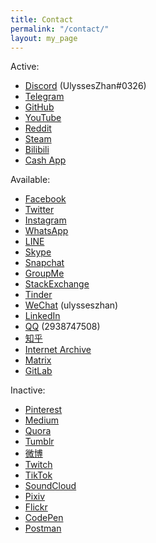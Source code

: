 ```yaml
---
title: Contact
permalink: "/contact/"
layout: my_page
---
```


Active:

* [Discord](https://discordapp.com/users/586808226058862623) (UlyssesZhan#0326)
* [Telegram](https://t.me/UlyssesZhan)
* [GitHub](https://github.com/UlyssesZh)
* [YouTube](https://youtube.com/channel/UCxjWz3Y1M21K555FlAN1oYQ)
* [Reddit](https://reddit.com/u/UlyssesZhan)
* [Steam](https://steamcommunity.com/id/ulysseszhan)
* [Bilibili](https://space.bilibili.com/226047082)
* [Cash App](https://cash.app/$UlyssesZhan)

Available:

* [Facebook](https://facebook.com/YouqiuZhan)
* [Twitter](https://twitter.com/UlyssesZhan)
* [Instagram](https://instagram.com/ulysseszhan)
* [WhatsApp](https://wa.me/qr/AWJXLNDNIBM3G1)
* [LINE](https://line.me/ti/p/UORDWHwDyR)
* [Skype](https://join.skype.com/invite/qJ1LIuNb3UQv)
* [Snapchat](https://snapchat.com/add/ulysseszhan)
* [GroupMe](https://groupme.com/contact/106459805/ZE5oVxdV)
* [StackExchange](https://stackexchange.com/users/14182367)
* [Tinder](https://tinder.com/@ulysseszhan)
* [WeChat](https://u.wechat.com/ENVS9zaZ_kYDj7Q2TdwWdyQ) (ulysseszhan)
* [LinkedIn](https://linkedin.com/in/%E6%9C%89%E4%B8%98-%E8%A9%B9-7715a4155)
* [QQ](https://qm.qq.com/cgi-bin/qm/qr?k=-u9lqfGgG0FoZjI-LJoFUtzJzBq2KMfa) (2938747508)
* [知乎](https://zhihu.com/people/ulysseszhan)
* [Internet Archive](https://archive.org/details/@ulysseszhan)
* [Matrix](https://matrix.to/#/@ulysseszhan:matrix.org)
* [GitLab](https://gitlab.com/UlyssesZhan)

Inactive:

* [Pinterest](https://pin.it/E4UiKCE)
* [Medium](https://medium.com/@ulysseszhan)
* [Quora](https://quora.com/profile/Ulysses-Zhan)
* [Tumblr](https://tumblr.com/ulysseszhan)
* [微博](https://weibo.com/u/3207976064)
* [Twitch](https://twitch.tv/ulysseszhan)
* [TikTok](https://tiktok.com/@ulysseszhan)
* [SoundCloud](https://soundcloud.com/ulysseszhan)
* [Pixiv](https://pixiv.net/users/28889180)
* [Flickr](https://flickr.com/photos/UlyssesZhan)
* [CodePen](https://codepen.io/UlyssesZhan)
* [Postman](https://postman.com/ulysseszhan)
